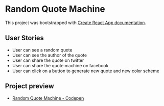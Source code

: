 # Random Quote Machine

This project was bootstrapped with [Create React App documentation](https://facebook.github.io/create-react-app/docs/getting-started).

## User Stories

- User can see a random quote 
- User can see the author of the quote
- User can share the quote on twitter
- User can share the quote machine on facebook
- User can click on a button to generate new quote and new color scheme

## Project preview

-   [Random Quote Machine - Codepen](https://codepen.io/stormi186/full/pXKpzO)


